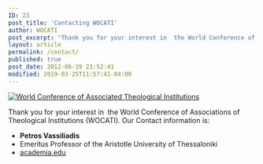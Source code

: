 ```yaml
---
ID: 23
post_title: 'Contacting WOCATI'
author: WOCATI
post_excerpt: "Thank you for your interest in  the World Conference of Associations of Theological Institutions (WOCATI)."
layout: article
permalink: /contact/
published: true
post_date: 2012-06-19 21:52:41
modified: 2019-03-25T11:57:41-04:00
---
```

[![World Conference of Associated Theological Institutions](https://wocati.org/wp-content/uploads/2012/06/WOCATI-logo.png "WOCATI logo")](https://wocati.org/wp-content/uploads/2012/06/WOCATI-logo.png)

Thank you for your interest in  the World Conference of Associations of Theological Institutions (WOCATI). Our Contact information is:

- **Petros Vassiliadis**
- Emeritus Professor of the Aristotle University of Thessaloniki
- [academia.edu](http://auth.academia.edu/PetrosVassiliadis)
